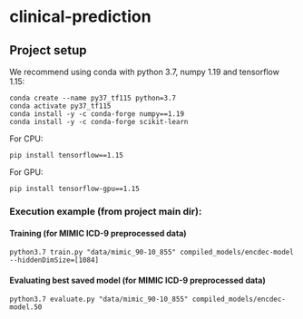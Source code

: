 # clinical-prediction

## Project setup
We recommend using conda with python 3.7, numpy 1.19 and tensorflow 1.15:

```
conda create --name py37_tf115 python=3.7
conda activate py37_tf115
conda install -y -c conda-forge numpy==1.19
conda install -y -c conda-forge scikit-learn
```

For CPU:
```
pip install tensorflow==1.15
```

For GPU: 
```
pip install tensorflow-gpu==1.15
```

### Execution example (from project main dir):

#### Training (for MIMIC ICD-9 preprocessed data)
`python3.7 train.py "data/mimic_90-10_855" compiled_models/encdec-model --hiddenDimSize=[1084]`

#### Evaluating best saved model (for MIMIC ICD-9 preprocessed data)
`python3.7 evaluate.py "data/mimic_90-10_855" compiled_models/encdec-model.50`